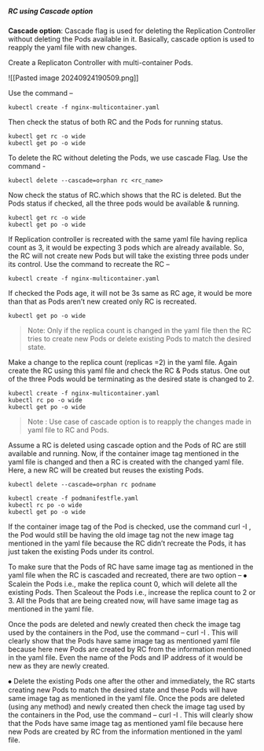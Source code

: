 ##### RC using Cascade option 

**Cascade option**: Cascade flag is used for deleting the Replication Controller without deleting the Pods available in it. Basically, cascade option is used to reapply the yaml file with new changes.  

Create a Replicaton Controller with multi-container Pods. 

![[Pasted image 20240924190509.png]]

Use the command – 
```
kubectl create -f nginx-multicontainer.yaml 
```
 
Then check the status of both RC and the Pods for running status. 
```
kubectl get rc -o wide
kubectl get po -o wide
```

To delete the RC without deleting the Pods, we use cascade Flag. Use the command -
```
kubectl delete --cascade=orphan rc <rc_name>
```
 
Now check the status of RC.which shows that the RC is deleted. But the Pods status if checked, all the three pods would be available & running. 
```
kubectl get rc -o wide
kubectl get po -o wide
```
If Replication controller is recreated with the same yaml file having replica count as 3, it would be expecting 3 pods which are already available. So, the RC will not create new Pods but will take the existing three pods under its control. Use the command to recreate the RC – 
```
kubectl create -f nginx-multicontainer.yaml 
```
 
If checked the Pods age, it will not be 3s same as RC age, it would be more than that as Pods aren’t new created only RC is recreated.
```
kubectl get po -o wide
```
>Note: Only if the replica count is changed in the yaml file then the RC tries to create new Pods or delete existing Pods to match the desired state. 

Make a change to the replica count (replicas =2) in the yaml file. Again create the RC using this yaml file and check the RC & Pods status. One out of the three Pods would be terminating as the desired state is changed to 2. 
```
kubectl create -f nginx-multicontainer.yaml 
kubectl rc po -o wide
kubectl get po -o wide
```
 > Note : Use case of cascade option is to reapply the changes made in yaml file to RC and Pods. 
 
 Assume a RC is deleted using cascade option and the Pods of RC are still available and running. Now, if the container image tag mentioned in the yaml file is changed and then a RC is created with the changed yaml file. Here, a new RC will be created but reuses the existing Pods.
 ```
kubectl delete --cascade=orphan rc podname
```

```
kubectl create -f podmanifestfle.yaml
kubectl rc po -o wide
kubectl get po -o wide
```
If the container image tag of the Pod is checked, use the command curl -I <Pod IP>, the Pod would still be having the old image tag not the new image tag mentioned in the yaml file because the RC didn’t recreate the Pods, it has just taken the existing Pods under its control.
 
To make sure that the Pods of RC have same image tag as mentioned in the yaml file when the RC is cascaded and recreated, there are two option – 
⦁	Scalein the Pods i.e., make the replica count 0, which will delete all the existing Pods. Then Scaleout the Pods i.e., increase the replica count to 2 or 3. All the Pods that are being created now, will have same image tag as mentioned in the yaml file.
 
 
 
Once the pods are deleted and newly created then check the image tag used by the containers in the Pod, use the command – curl -I <Pod IP>. This will clearly show that the Pods have same image tag as mentioned yaml file because here new Pods are created by RC from the information mentioned in the yaml file. Even the name of the Pods and IP address of it would be new as they are newly created.

 
⦁	Delete the existing Pods one after the other and immediately, the RC starts creating new Pods to match the desired state and these Pods will have same image tag as mentioned in the yaml file. 
Once the pods are deleted (using any method) and newly created then check the image tag used by the containers in the Pod, use the command – curl -I <Pod IP>. This will clearly show that the Pods have same image tag as mentioned yaml file because here new Pods are created by RC from the information mentioned in the yaml file. 

